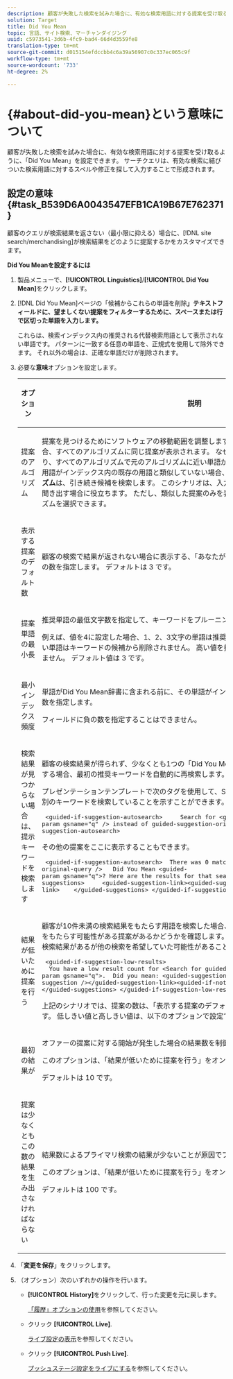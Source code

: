 ```yaml
---
description: 顧客が失敗した検索を試みた場合に、有効な検索用語に対する提案を受け取るように、「Did You Mean」を設定できます。 サーチクエリは、有効な検索に結びついた検索用語に対するスペルや修正を探して入力することで形成されます。
solution: Target
title: Did You Mean
topic: 言語、サイト検索、マーチャンダイジング
uuid: c5973541-3d6b-4fc9-bad4-66d4d3559fe8
translation-type: tm+mt
source-git-commit: d015154efdccbb4c6a39a56907c0c337ec065c9f
workflow-type: tm+mt
source-wordcount: '733'
ht-degree: 2%

---
```



# {#about-did-you-mean}という意味について

顧客が失敗した検索を試みた場合に、有効な検索用語に対する提案を受け取るように、「Did You Mean」を設定できます。 サーチクエリは、有効な検索に結びついた検索用語に対するスペルや修正を探して入力することで形成されます。

## 設定の意味{#task_B539D6A0043547EFB1CA19B67E762371}

顧客のクエリが検索結果を返さない（最小限に抑える）場合に、[!DNL site search/merchandising]が検索結果をどのように提案するかをカスタマイズできます。

<!-- 

t_configuring_did_you_mean.xml

 -->

**Did You Meanを設定するには**

1. 製品メニューで、**[!UICONTROL Linguistics]**/**[!UICONTROL Did You Mean]**&#x200B;をクリックします。
1. [!DNL Did You Mean]ページの「候補からこれらの単語を削除&#x200B;**」テキストフィールドに、望ましくない提案をフィルターするために、スペースまたは行で区切った単語を入力します。**

   これらは、検索インデックス内の推奨される代替検索用語として表示されない単語です。 パターンに一致する任意の単語を、正規式を使用して除外できます。 それ以外の場合は、正確な単語だけが削除されます。

1. 必要な&#x200B;**意味**&#x200B;オプションを設定します。

   <!-- 
   
   r_did_you_mean_options.xml
   
   -->

   <table> 
    <thead> 
      <tr> 
      <th colname="col1" class="entry"> <p>オプション </p> </th> 
      <th colname="col2" class="entry"> <p>説明 </p> </th> 
      </tr> 
    </thead>
    <tbody> 
      <tr> 
      <td colname="col1"> <p>提案のアルゴリズム </p> </td> 
      <td colname="col2"> <p>提案を見つけるためにソフトウェアの移動範囲を調整します。 ユーザーが1文字の間違いをした場合、すべてのアルゴリズムに同じ提案が表示されます。 なぜなら、1つの編集で作業候補が見つかり、すべてのアルゴリズムで元のアルゴリズムに近い単語が見つかるからです。 しかし、元の検索用語がインデックス内の既存の用語と類似していない場合、<b>ディープ</b>と<b>NGサーチクエリアルゴリズム</b>は、引き続き候補を検索します。 このシナリオは、入力が困難な固有名を試し、その名前を聞き出す場合に役立ちます。 ただし、類似した提案のみを表示したい場合は、<b>クイック</b>アルゴリズムを選択できます。 </p> </td> 
      </tr> 
      <tr> 
      <td colname="col1"> <p>表示する提案のデフォルト数 </p> </td> 
      <td colname="col2"> <p>顧客の検索で結果が返されない場合に表示する、「あなたが平均したキーワードの提案(0 ～ 20)」の数を指定します。 デフォルトは 3 です。 </p> </td> 
      </tr> 
      <tr> 
      <td colname="col1"> <p>提案単語の最小長 </p> </td> 
      <td colname="col2"> <p>推奨単語の最低文字数を指定して、キーワードをプルーニングします。 </p> <p>例えば、値を4に設定した場合、1、2、3文字の単語は推奨されません。 値0を指定した場合、短い単語はキーワードの候補から削除されません。 高い値を指定すると、通常は用語の提案になりません。 デフォルト値は 3 です。 </p> </td> 
      </tr> 
      <tr> 
      <td colname="col1"> <p>最小インデックス頻度 </p> </td> 
      <td colname="col2"> <p> 単語がDid You Mean辞書に含まれる前に、その単語がインデックスに出現する必要のある最小回数を指定します。 </p> <p>フィールドに負の数を指定することはできません。 </p> </td> 
      </tr> 
      <tr> 
      <td colname="col1"> <p>検索結果が見つからない場合は、提示キーワードを検索します </p> </td> 
      <td colname="col2"> <p>顧客の検索結果が得られず、少なくとも1つの「Did You Mean」キーワードサーチクエリが存在する場合、最初の推奨キーワードを自動的に再検索します。 </p> <p>プレゼンテーションテンプレートで次のタグを使用して、Site Search/Merchandisingが自動的に別のキーワードを検索していることを示すことができます。 </p> <p> <code>&nbsp;&lt;guided-if-suggestion-autosearch&gt;&nbsp;&nbsp;&nbsp;&nbsp;&nbsp;Search&nbsp;for&nbsp;&lt;guided-param&nbsp;gsname="q"&nbsp;/&gt;&nbsp;instead&nbsp;of&nbsp;guided-suggestion-original-query&nbsp;/&gt;&nbsp;&lt;/guided-if-suggestion-autosearch&gt;</code> </p> <p>その他の提案をここに表示することもできます。 </p> <p> <code>&nbsp;&lt;guided-if-suggestion-autosearch&gt;&nbsp;&nbsp;There&nbsp;was&nbsp;0&nbsp;matches&nbsp;for&nbsp;&lt;guided-suggestion-original-query&nbsp;/&gt;&nbsp;&nbsp;&nbsp;Did&nbsp;You&nbsp;Mean&nbsp;&lt;guided-param&nbsp;gsname="q"&gt;?&nbsp;Here&nbsp;are&nbsp;the&nbsp;results&nbsp;for&nbsp;that&nbsp;search.&nbsp;&nbsp;&nbsp;Or&nbsp;Did&nbsp;You&nbsp;Mean&nbsp;&nbsp;&nbsp;&nbsp;&lt;guided-suggestions&gt;&nbsp;&nbsp;&nbsp;&nbsp;&nbsp;&lt;guided-suggestion-link&gt;&lt;guided-suggestion&nbsp;/&gt;&lt;/guided-suggestion-link&gt;&nbsp;&nbsp;&nbsp;&nbsp;&lt;/guided-suggestions&gt;&nbsp;&lt;/guided-if-suggestion-autosearch&gt;</code> </p> </td> 
      </tr> 
      <tr> 
      <td colname="col1"> <p>結果が低いために提案を行う </p> </td> 
      <td colname="col2"> <p>顧客が10件未満の検索結果をもたらす用語を検索した場合、検索エンジンは100件を超える結果をもたらす可能性がある提案があるかどうかを確認します。 その場合は、次のタグを使用して、検索結果があるが他の検索を希望していた可能性があることをユーザーに示すことができます。 </p> <p> <code>&nbsp;&lt;guided-if-suggestion-low-results&gt; &nbsp;&nbsp;You&nbsp;have&nbsp;a&nbsp;low&nbsp;result&nbsp;count&nbsp;for&nbsp;&lt;Search&nbsp;for&nbsp;guided-param&nbsp;gsname="q"&gt;.&nbsp;&nbsp;Did&nbsp;you&nbsp;mean:&nbsp;&lt;guided-suggestion&gt;&lt;guided-suggestion-link&gt;&lt;guided-suggestion&nbsp;/&gt;&lt;/guided-suggestion-link&gt;&lt;guided-if-not-last&gt;,&nbsp;&lt;/guided-if-not-last&gt;&lt;/guided-suggestions&gt;&nbsp;&lt;/guided-if-suggestion-low-results&gt;</code> </p> <p> 上記のシナリオでは、提案の数は、<span class="uicontrol">「</span>表示する提案のデフォルト数」で指定した値で制御されます。 低しきい値と高しきい値は、以下のオプションで設定できます。 </p> </td> 
      </tr> 
      <tr> 
      <td colname="col1"> <p>最初の結果が </p> </td> 
      <td colname="col2"> <p>オファーの提案に対する開始が発生した場合の結果数を制御します。 </p> <p>このオプションは、「<span class="uicontrol">結果が低いために提案を行う</span>」をオンにした場合にのみ表示されます。 </p> <p>デフォルトは 10 です。 </p> </td> 
      </tr> 
      <tr> 
      <td colname="col1"> <p>提案は少なくともこの数の結果を生み出さなければならない </p> </td> 
      <td colname="col2"> <p>結果数によるプライマリ検索の結果が少ないことが原因でフィルターが提案したもの。 </p> <p>このオプションは、「<span class="uicontrol">結果が低いために提案を行う</span>」をオンにした場合にのみ表示されます。 </p> <p>デフォルトは 100 です。 </p> </td> 
      </tr> 
    </tbody> 
    </table>

1. 「**変更を保存**」をクリックします。
1. （オプション）次のいずれかの操作を行います。

   * **[!UICONTROL History]**&#x200B;をクリックして、行った変更を元に戻します。

      [「履歴」オプションの使用](../t-using-the-history-option.md#task_70DD3F87A67242BBBD2CB27156F43002)を参照してください。

   * クリック **[!UICONTROL Live]**.

      [ライブ設定の表示](../c-about-staging.md#task_401A0EBDB5DB4D4CA933CBA7BECDC10F)を参照してください。

   * クリック **[!UICONTROL Push Live]**.

      [プッシュステージ設定をライブにする](../c-about-staging.md#task_44306783B4C0408AAA58B471DAF2D9A4)を参照してください。

